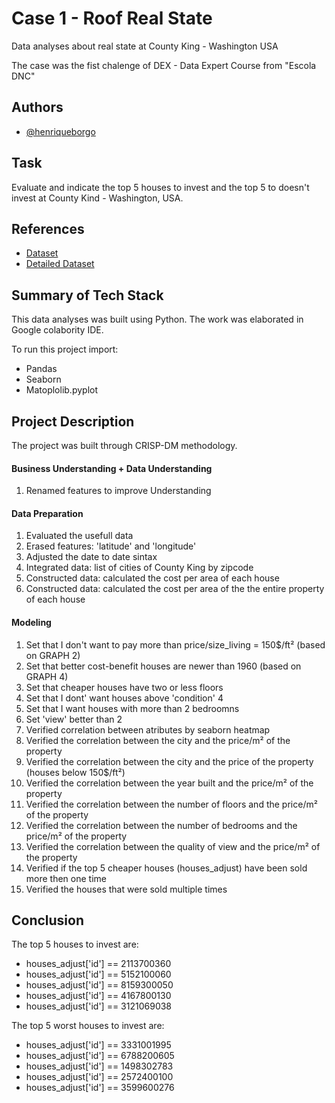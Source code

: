 
# Case 1 - Roof Real State

Data analyses about real state at County King - Washington USA

The case was the fist chalenge of DEX - Data Expert Course from "Escola DNC"








## Authors

- [@henriqueborgo](https://github.com/henriqueborgo)


## Task

Evaluate and indicate the top 5 houses to invest and the top 5 to doesn't invest at County Kind - Washington, USA.
## References

 - [Dataset](https://www.kaggle.com/harlfoxem/housesalesprediction)
 - [Detailed Dataset](https://geodacenter.github.io/data-and-lab/KingCounty-HouseSales2015/)



 
 


## Summary of Tech Stack

This data analyses was built using Python. 
The work was elaborated in Google colabority IDE.

To run this project import:

- Pandas
- Seaborn
- Matoplolib.pyplot
## Project Description

The project was built through CRISP-DM methodology.

#### Business Understanding + Data Understanding
1. Renamed features to improve Understanding

#### Data Preparation
1. Evaluated the usefull data
2. Erased features: 'latitude' and 'longitude'
3. Adjusted the date to date sintax
4. Integrated data: list of cities of County King by zipcode
5. Constructed data: calculated the cost per area of each house
6. Constructed data: calculated the cost per area of the the entire property of each house

#### Modeling

1. Set that I don't want to pay more than price/size_living = 150$/ft² (based on GRAPH 2)
2. Set that better cost-benefit houses are newer than 1960 (based on GRAPH 4)
3. Set that cheaper houses have two or less floors
4. Set that I dont' want houses above 'condition' 4 
5. Set that I want houses with more than 2 bedroomns
6. Set 'view' better than 2
7. Verified correlation between atributes by seaborn heatmap
8. Verified the correlation between the city and the price/m² of the property
9. Verified the correlation between the city and the price of the property (houses below 150$/ft²)
10. Verified the correlation between the year built and the price/m² of the property
11. Verified the correlation between the number of floors and the price/m² of the property
12. Verified the correlation between the number of bedrooms and the price/m² of the property
13. Verified the correlation between the quality of view and the price/m² of the property
14. Verified if the top 5 cheaper houses (houses_adjust) have been sold more then one time
15. Verified the houses that were sold multiple times
  

    
    

    
    
## Conclusion

The top 5 houses to invest are:

* houses_adjust['id'] == 2113700360
* houses_adjust['id'] == 5152100060
* houses_adjust['id'] == 8159300050
* houses_adjust['id'] == 4167800130
* houses_adjust['id'] == 3121069038

The top 5 worst houses to invest are:

* houses_adjust['id'] == 3331001995
* houses_adjust['id'] == 6788200605
* houses_adjust['id'] == 1498302783
* houses_adjust['id'] == 2572400100
* houses_adjust['id'] == 3599600276

